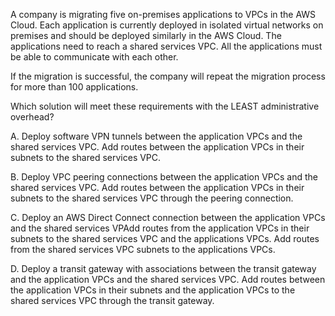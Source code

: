 A company is migrating five on-premises applications to VPCs in the AWS Cloud. Each application is currently deployed in isolated virtual networks on premises and should be deployed similarly in the AWS Cloud. The applications need to reach a shared services VPC. All the applications must be able to communicate with each other.

If the migration is successful, the company will repeat the migration process for more than 100 applications.

Which solution will meet these requirements with the LEAST administrative overhead?

A. Deploy software VPN tunnels between the application VPCs and the shared services VPC. Add routes between the application VPCs in their subnets to the shared services VPC.

B. Deploy VPC peering connections between the application VPCs and the shared services VPC. Add routes between the application VPCs in their subnets to the shared services VPC through the peering connection.

C. Deploy an AWS Direct Connect connection between the application VPCs and the shared services VPAdd routes from the application VPCs in their subnets to the shared services VPC and the applications VPCs. Add routes from the shared services VPC subnets to the applications VPCs.

D. Deploy a transit gateway with associations between the transit gateway and the application VPCs and the shared services VPC. Add routes between the application VPCs in their subnets and the application VPCs to the shared services VPC through the transit gateway.
